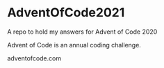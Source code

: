 # AdventOfCode2021

A repo to hold my answers for Advent of Code 2020

Advent of Code is an annual coding challenge.

adventofcode.com
